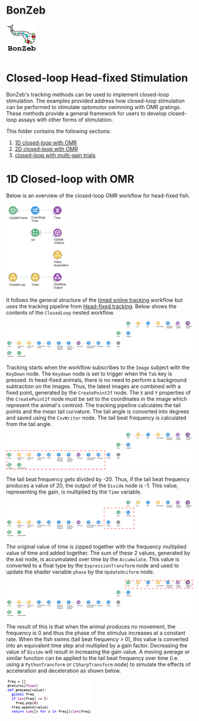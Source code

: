 # BonZeb
![](../../Resources/BonZeb_Logo.png)

# Closed-loop Head-fixed Stimulation
BonZeb's tracking methods can be used to implement closed-loop stimulation.
The examples provided address how closed-loop stimulation can be performed to stimulate optomotor swimming with OMR gratings.
These methods provide a general framework for users to develop closed-loop assays with other forms of stimulation. 

This folder contains the following sections:
1. [1D closed-loop with OMR](#1D-closed-loop-with-OMR)
2. [2D closed-loop with OMR](#2D-closed-loop-with-OMR)
3. [closed-loop with multi-gain trials](#closed-loop-with-multi-gain-trials)

# 1D Closed-loop with OMR
Below is an overview of the closed-loop OMR workflow for head-fixed fish.

![](images/1D-closed-loop-1.png)

It follows the general structure of the [timed online tracking](<../Behavioural Tracking and Analysis#timed-online-tracking>) workflow but uses the tracking pipeline from [Head-fixed tracking](<../Behavioural Tracking and Analysis#head-fixed-tracking>).
Below shows the contents of the `ClosedLoop` nested workflow.

![](images/1D-closed-loop-2.png)

Tracking starts when the workflow subscribes to the `Image` subject with the `KeyDown` node.
The `Keydown` node is set to trigger when the `Tab` key is pressed.
In head-fixed animals, there is no need to perform a background subtraction on the images.
Thus, the latest images are combined with a fixed point, generated by the `CreatePoint2f` node.
The `X` and `Y` properties of the `CreatePoint2f` node must be set to the coordinates in the image which represent the animal's centroid.
The tracking pipeline calculates the tail points and the mean tail curvature.
The tail angle is converted into degrees and saved using the `CsvWriter` node.
The tail beat frequency is calculated from the tail angle.

![](images/1D-closed-loop-3.png)

The tail beat frequency gets divided by -20.
Thus, if the tail beat frequency produces a value of 20, the output of the `Divide` node is -1.
This value, representing the gain, is multiplied by the `Time` variable.

![](images/1D-closed-loop-4.png)

The original value of time is zipped together with the frequency multiplied value of time and added together.
The sum of these 2 values, generated by the `Add` node, is accumulated over time by the `Accumulate`.
This value is converted to a float type by the `ExpressionTransform` node and used to update the shader variable `phase` by the `UpdateUniform` node.

![](images/1D-closed-loop-5.png)

The result of this is that when the animal produces no movement, the frequency is 0 and thus the phase of the stimulus increases at a constant rate.
When the fish swims (tail beat frequency > 0), this value is converted into an equivalent time step and multipled by a gain factor.
Decreasing the value of `Divide` will result in increasing the gain value.
A moving average or similar function can be applied to the tail beat frequency over time (i.e. using a `PythonTransform` or `CSharpTransform` node) to simulate the effects of acceleration and deceleration as shown below.

![](images/1D-closed-loop-6.png)
